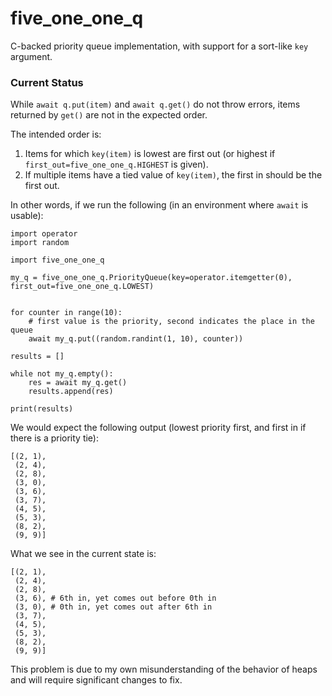 # five_one_one_q
C-backed priority queue implementation, with support for a sort-like `key` argument.

### Current Status
While `await q.put(item)` and `await q.get()` do not throw errors, items returned by `get()` are not in the expected order.

The intended order is:
 1. Items for which `key(item)` is lowest are first out (or highest if `first_out=five_one_one_q.HIGHEST` is given).
 2. If multiple items have a tied value of `key(item)`, the first in should be the first out.

In other words, if we run the following (in an environment where `await` is usable):
```
import operator
import random

import five_one_one_q

my_q = five_one_one_q.PriorityQueue(key=operator.itemgetter(0), first_out=five_one_one_q.LOWEST)


for counter in range(10):
    # first value is the priority, second indicates the place in the queue
    await my_q.put((random.randint(1, 10), counter))

results = []

while not my_q.empty():
    res = await my_q.get()
    results.append(res)

print(results)
```
We would expect the following output (lowest priority first, and first in if there is a priority tie):
```
[(2, 1),
 (2, 4),
 (2, 8),
 (3, 0),
 (3, 6),
 (3, 7),
 (4, 5),
 (5, 3),
 (8, 2),
 (9, 9)]
```
What we see in the current state is:
```
[(2, 1),
 (2, 4),
 (2, 8),
 (3, 6), # 6th in, yet comes out before 0th in
 (3, 0), # 0th in, yet comes out after 6th in
 (3, 7),
 (4, 5),
 (5, 3),
 (8, 2),
 (9, 9)]
```

This problem is due to my own misunderstanding of the behavior of heaps and will require significant changes to fix.
